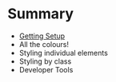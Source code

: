 # Summary

* [Getting Setup](README.md)
* All the colours!
* Styling individual elements
* Styling by class
* Developer Tools

